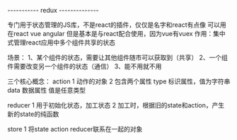 ----------- redux --------------

专门用于状态管理的JS库，不是react的插件，仅仅是名字和react有点像
可以用在react vue angular  但是基本是与react配合使用，因为vue有vuex
作用：集中式管理react应用中多个组件共享的状态

场景：
1、某个组件的状态，需要让其他组件随市可以获取到（共享）
2、一个组件需要改变另一个组件的状态（通信）
3、能不用就不用


三个核心概念：
action
1 动作的对象
2 包含两个属性
  type 标识属性，值为字符串
  data 数据属性 值是任意类型

reducer
1 用于初始化状态，加工状态
2 加工时，根据旧的state和action，产生新的state的纯函数

store
1 将state action reducer联系在一起的对象

